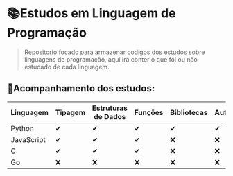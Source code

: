 # 📚Estudos em Linguagem de Programação 

>Repositorio focado para armazenar codigos dos estudos sobre linguagens de
>programação, aqui irá conter o que foi ou não estudado de cada linguagem.

## 📌Acompanhamento dos estudos:

| Linguagem | Tipagem  | Estruturas de Dados | Funções | Bibliotecas | Automatização | POO | FrameWorks |
|---------|---------------------|-----|---------|---------------|-------------|---------|------------|
|Python| ✔  |  ✔ |  ✔ |  ✔  |  ✔  |  ✔  |  ✔  |
|JavaScript|  ✔  |  ✔  |  ✔  |  ❌  |  ❌ |  ❌  |  ❌  |
| C | ✔ |  ✔ |  ✔ |  ❌  |  ❌  |  ❌  |  ❌  |
| Go | ❌ |  ❌  |  ❌  |  ❌  |  ❌  |  ❌  |  ❌  |

